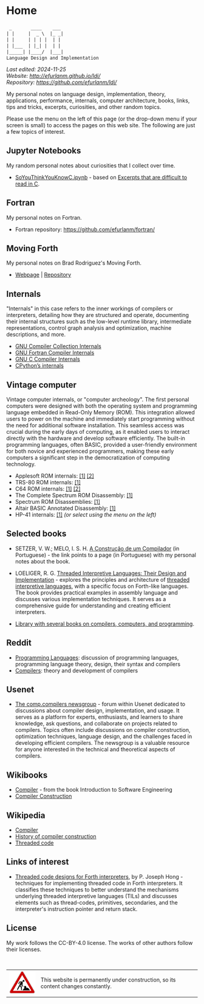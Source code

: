 # Home

     _       ____    ___ 
    | |     |  _ \  |_ _|
    | |     | | | |  | | 
    | |___  | |_| |  | | 
    |_____| |____/  |___|
    Language Design and Implementation

*Last edited: 2024-11-25  
Website: <http://efurlanm.github.io/ldi/>  
Repository: <https://github.com/efurlanm/ldi/>*
 

My personal notes on language design, implementation, theory, applications, performance, internals, computer architecture, books, links, tips and tricks, excerpts, curiosities, and other random topics.

Please use the menu on the left of this page (or the drop-down menu if your screen is small) to access the pages on this web site. The following are just a few topics of interest.


## Jupyter Notebooks

My random personal notes about curiosities that I collect over time.

* [SoYouThinkYouKnowC.ipynb](c/SoYouThinkYouKnowC.ipynb) - based on [Excerpts that are difficult to read in C](https://wordsandbuttons.online/so_you_think_you_know_c.html).


## Fortran

My personal notes on Fortran.

* Fortran repository: <https://github.com/efurlanm/fortran/>


## Moving Forth

My personal notes on Brad Rodriguez's Moving Forth.

* [Webpage](Moving_Forth/README.md) | [Repository](http://github.com/efurlanm/ldi/tree/main/docs-src/Moving_Forth/)


## Internals

"Internals" in this case refers to the inner workings of compilers or interpreters, detailing how they are structured and operate, documenting their internal structures such as the low-level runtime library, intermediate representations, control graph analysis and optimization, machine descriptions, and more.

* [GNU Compiler Collection Internals](https://gcc.gnu.org/onlinedocs/gccint.pdf)
* [GNU Fortran Compiler Internals](https://gcc.gnu.org/onlinedocs/gfc-internals/)
* [GNU C Compiler Internals](https://en.wikibooks.org/wiki/GNU_C_Compiler_Internals)
* [CPython’s internals](https://devguide.python.org/internals/)


## Vintage computer

Vintage computer internals, or "computer archeology". The first personal computers were designed with both the operating system and programming language embedded in Read-Only Memory (ROM). This integration allowed users to power on the machine and immediately start programming without the need for additional software installation. This seamless access was crucial during the early days of computing, as it enabled users to interact directly with the hardware and develop software efficiently. The built-in programming languages, often BASIC, provided a user-friendly environment for both novice and experienced programmers, making these early computers a significant step in the democratization of computing technology.

* Applesoft ROM internals: [[1]](http://www.txbobsc.com/scsc/scdocumentor/) [[2]](https://6502disassembly.com/a2-rom/)
* TRS-80 ROM internals: [[1]](https://www.trs-80.com/wordpress/disassembled-rom/)
* C64 ROM internals: [[1]](https://www.pagetable.com/c64ref/c64disasm/) [[2]](https://github.com/tgiphil/c64rom)
* The Complete Spectrum ROM Disassembly: [[1]](https://archive.org/details/CompleteSpectrumROMDisassemblyThe)
* Spectrum ROM Disassemblies: [[1]](https://github.com/ZXSpectrumVault/rom-disassemblies)
* Altair BASIC Annotated Disassembly: [[1]](http://altairbasic.org/)
* HP-41 internals: [[1]](calculators/README.md) *(or select using the menu on the left)*


## Selected books

* SETZER, V. W.; MELO, I. S. H. [A Construção de um Compilador](buildcomp.md) (in Portuguese) - the link points to a page (in Portuguese) with my personal notes about the book.

* LOELIGER, R. G. [Threaded Interpretive Languages: Their Design and Implementation](https://vdoc.pub/documents/threaded-interpretive-languages-their-design-and-implementation-1seph9gct7uo) - explores the principles and architecture of [threaded interpretive languages](https://en.wikipedia.org/wiki/Threaded_code), with a specific focus on Forth-like languages. The book provides practical examples in assembly language and discusses various implementation techniques. It serves as a comprehensive guide for understanding and creating efficient interpreters.

* [Library with several books on compilers, computers, and programming](https://vdoc.pub/search/compiler).


## Reddit

* [Programming Languages](http://www.reddit.com/r/ProgrammingLanguages/): discussion of programming languages, programming language theory, design, their syntax and compilers
* [Compilers](http://www.reddit.com/r/Compilers/): theory and development of compilers


## Usenet

* [The comp.compilers newsgroup](https://compilers.iecc.com/) - forum within Usenet dedicated to discussions about compiler design, implementation, and usage. It serves as a platform for experts, enthusiasts, and learners to share knowledge, ask questions, and collaborate on projects related to compilers. Topics often include discussions on compiler construction, optimization techniques, language design, and the challenges faced in developing efficient compilers. The newsgroup is a valuable resource for anyone interested in the technical and theoretical aspects of compilers.


## Wikibooks

* [Compiler](https://en.wikibooks.org/wiki/Introduction_to_Software_Engineering/Tools/Compiler) - from the book Introduction to Software Engineering
* [Compiler Construction](https://en.wikibooks.org/wiki/Compiler_Construction)


## Wikipedia

* [Compiler](https://en.wikipedia.org/wiki/Compiler)
* [History of compiler construction](https://en.wikipedia.org/wiki/History_of_compiler_construction)
* [Threaded code](https://en.wikipedia.org/wiki/Threaded_code)


##  Links of interest

* [Threaded code designs for Forth interpreters](https://dl.acm.org/doi/10.1145/146559.146561), by P. Joseph Hong - techniques for implementing threaded code in Forth interpreters. It classifies these techniques to better understand the mechanisms underlying threaded interpretive languages (TILs) and discusses elements such as thread-codes, primitives, secondaries, and the interpreter's instruction pointer and return stack.


## License

My work follows the CC-BY-4.0 license. The works of other authors follow their licenses.



<br>
<table>
    <tr>
        <td><img src="img/construction.gif"></td>
        <td>This website is permanently under construction, so its content changes constantly.</td>
    </tr>
</table>
